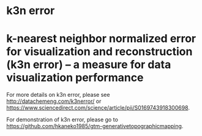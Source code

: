 # k3n error
# k-nearest neighbor normalized error for visualization and reconstruction (k3n error) – a measure for data visualization performance

For more details on k3n error, please see http://datachemeng.com/k3nerror/ or https://www.sciencedirect.com/science/article/pii/S0169743918300698.

For demonstration of k3n error, please go to https://github.com/hkaneko1985/gtm-generativetopographicmapping.
